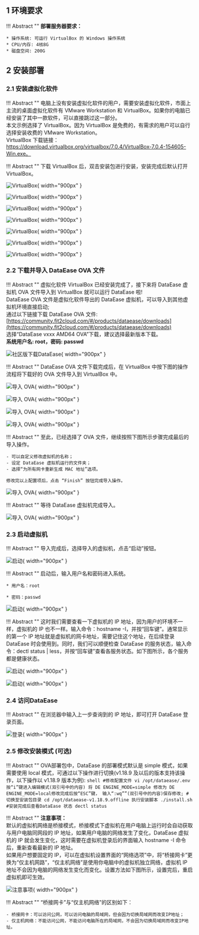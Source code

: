 ## 1 环境要求

!!! Abstract ""
	**部署服务器要求：**  

    * 操作系统: 可运行 VirtualBox 的 Windows 操作系统
    * CPU/内存: 4核8G
    * 磁盘空间: 200G

## 2 安装部署

### 2.1 安装虚拟化软件

!!! Abstract ""
	电脑上没有安装虚拟化软件的用户，需要安装虚拟化软件，市面上主流的桌面虚拟化软件有 VMware Workstation 和 VirtualBox。如果你的电脑已经安装了其中一款软件，可以直接跳过这一部分。  
	本文示例选择了 VirtualBox。因为 VirtualBox 是免费的，有需求的用户可以自行选择安装收费的 VMware Workstation。  
	VirtualBox 下载链接：https://download.virtualbox.org/virtualbox/7.0.4/VirtualBox-7.0.4-154605-Win.exe。

!!! Abstract ""
	下载 VirtualBox 后，双击安装包进行安装，安装完成后默认打开 VirtualBox。

![VirtualBox](../img/installation/VirtualBox1.png){ width="900px" }

![VirtualBox](../img/installation/VirtualBox2.png){ width="900px" }

![VirtualBox](../img/installation/VirtualBox3.png){ width="900px" }

![VirtualBox](../img/installation/VirtualBox4.png){ width="900px" }

![VirtualBox](../img/installation/VirtualBox5.png){ width="900px" }

![VirtualBox](../img/installation/VirtualBox6.png){ width="900px" }

![VirtualBox](../img/installation/VirtualBox7.png){ width="900px" }

### 2.2 下载并导入 DataEase OVA 文件

!!! Abstract ""
	虚拟化软件 VirtualBox 已经安装完成了，接下来将 DataEase 虚拟机 OVA 文件导入到 VirtualBox 就可以运行 DataEase 啦!    
	DataEase OVA 文件是虚拟化软件导出的 DataEase 虚拟机，可以导入到其他虚拟机环境直接启动;    
	通过以下链接下载 DataEase OVA 文件: [https://community.fit2cloud.com/#/products/dataease/downloads](https://community.fit2cloud.com/#/products/dataease/downloads)    
	选择“DataEase vxxx AMD64 OVA”下载，建议选择最新版本下载。  
	**系统用户名: root，密码: passwd**

![社区版下载DataEase](../img/installation/下载OVA文件.png){ width="900px" }

!!! Abstract ""
	DataEase OVA 文件下载完成后，在 VirtualBox 中按下图的操作流程将下载好的 OVA 文件导入到 VirtualBox 中。

![导入 OVA](../img/installation/导入1.png){ width="900px" }

![导入 OVA](../img/installation/导入2.png){ width="900px" }

![导入 OVA](../img/installation/导入3.png){ width="900px" }

![导入 OVA](../img/installation/导入4.png){ width="900px" }

!!! Abstract ""
	至此，已经选择了 OVA 文件，继续按照下图所示步骤完成最后的导入操作。

	- 可以自定义修改虚拟机的名称；
	- 设定 DataEase 虚拟机运行的文件夹；
	- 选择“为所有网卡重新生成 MAC 地址”选项。

	修改完以上配置项后，点击 “Finish” 按钮完成导入操作。

![导入 OVA](../img/installation/导入5.png){ width="900px" }

!!! Abstract ""
	等待 DataEase 虚拟机完成导入。

![导入 OVA](../img/installation/导入6.png){ width="900px" }

### 2.3 启动虚拟机

!!! Abstract ""
	导入完成后，选择导入的虚拟机，点击“启动”按钮。

![启动](../img/installation/启动1.png){ width="900px" }

!!! Abstract ""
	启动后，输入用户名和密码进入系统。  

	* 用户名：root

    * 密码：passwd

![启动](../img/installation/启动2.png){ width="900px" }

!!! Abstract ""
	这时我们需要查看一下虚拟机的 IP 地址，因为用户的环境不一样，虚拟机的 IP 也不一样。输入命令：hostname -I，并按“回车键”。通常显示的第一个 IP 地址就是虚拟机的网卡地址，需要记住这个地址，在后续登录 DataEase 时会使用到。同时，我们可以顺便检查 DataEase 的服务状态，输入命令：dectl status | less，并按“回车键”查看各服务状态。如下图所示，各个服务都是健康状态。

![启动](../img/installation/启动3.png){ width="900px" }

![启动](../img/installation/启动4.png){ width="900px" }

### 2.4 访问DataEase

!!! Abstract ""
	在浏览器中输入上一步查询到的 IP 地址，即可打开 DataEase 登录页面。

![登录](../img/installation/登录1.png){ width="900px" }

### 2.5 修改安装模式 (可选)
!!! Abstract ""
	OVA部署包中，DataEase 的部署模式默认是 simple 模式，如果需要使用 local 模式，可通过以下操作进行切换(v1.18.9 及以后的版本支持该操作，以下操作以 v1.18.9 版本为例):
	```shell
    #修改配置文件
    vi /opt/dataease/.env
    按“i”键进入编辑模式(双引号中的内容)
    将 DE ENGINE_MODE=simple 修改为 DE ENGINE_MODE=local修改完成后按“ESC”键，
	输入“:wq””(双引号中的内容)保存修改;
    #切换至安装包目录
    cd /opt/dataease-v1.18.9.offline
    执行安装脚本
    ./install.sh
    #安装完成后查看DataEase 状态
    dectl status
    ```

!!! Abstract ""
	**注意事项：**  
	默认的虚拟机网络是桥接模式，桥接模式下虚拟机在用户电脑上运行时会自动获取与用户电脑同网段的 IP 地址，如果用户电脑的网络发生了变化，DataEase 虚拟机的 IP 就会发生变化，这时需要在虚拟机登录后的界面输入 hostname -I 命令后，重新查看最新的 IP 地址。  
	如果用户想要固定的 IP，可以在虚拟机设置界面的“网络选项”中，将“桥接网卡”更换为“仅主机网路”，“仅主机网络”是使用你电脑中的虚拟机独立网络，虚拟机 IP 地址不会因为电脑的网络发生变化而变化。设置方法如下图所示，设置完后，重启虚拟机即可生效。

![注意事项](../img/installation/注意事项.png){ width="900px" }

!!! Abstract ""
	“桥接网卡”与“仅主机网络”的区别如下：  

	- 桥接网卡：可以访问公网，可以访问电脑的局域网，但会因为切换局域网而改变IP地址；  
	- 仅主机网络：不能访问公网，不能访问电脑所在的局域网，不会因为切换局域网而改变IP地址。